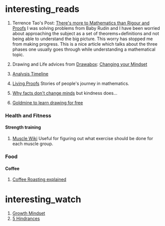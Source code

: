 # interesting_reads


1. Terrence Tao's Post: [There's more to Mathematics than Rigour and Proofs](https://terrytao.wordpress.com/career-advice/theres-more-to-mathematics-than-rigour-and-proofs/) I was solving problems from Baby Rudin and I have been worried about approaching the subject as a set of theorems+definitions and not being able to understand the big picture. This worry has stopped me from making progress. This is a nice article which talks about the three phases one usually goes through while understanding a mathematical topic.

2. Drawing and Life advices from [Drawabox](https://drawabox.com/): [Changing your Mindset](https://drawabox.com/lesson/0/2)

3. [Analysis Timeline](https://longformmath.com/analysis-timeline)

4. [Living Proofs](https://blogs.ams.org/inclusionexclusion/2019/06/26/living-proof-a-must-read/) Stories of people's journey in mathematics.

5. [Why facts don't change minds](https://jamesclear.com/why-facts-dont-change-minds) but kindness does...

6. [Goldmine to learn drawing for free](https://design.tutsplus.com/articles/100-easy-drawing-tutorials--cms-28365)

### Health and Fitness

#### Strength training

1. [Muscle Wiki](https://musclewiki.com/) Useful for figuring out what exercise should be done for each muscle group.

### Food

#### Coffee
1. [Coffee Roasting explained](https://www.youtube.com/watch?v=N6BJVM5tvnw&ab_channel=JamesHoffmann)

# interesting_watch

1. [Growth Mindset](https://youtu.be/75GFzikmRY0) 
2. [5 Hindrances](https://www.youtube.com/watch?v=4-079YIasck&ab_channel=TEDxTalks)
